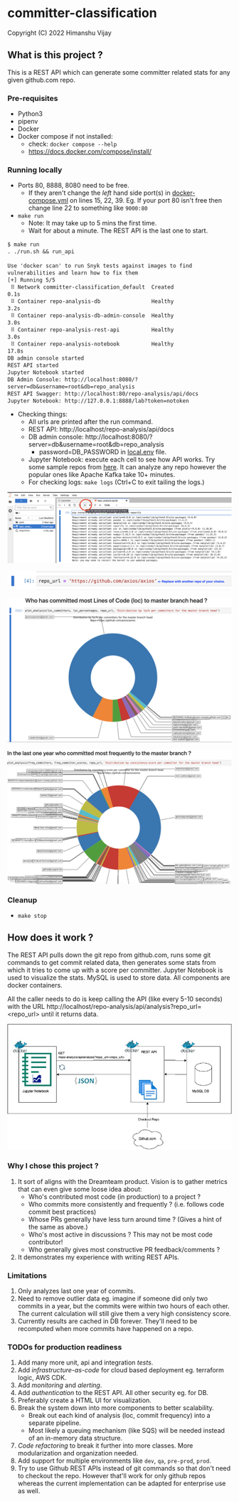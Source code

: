 # committer-classification
Copyright (C) 2022 Himanshu Vijay

## What is this project ?
This is a REST API which can generate some committer related stats 
for any given github.com repo. 

### Pre-requisites
* Python3
* pipenv
* Docker
* Docker compose if not installed: 
  * check: `docker compose --help`
  * https://docs.docker.com/compose/install/

### Running locally
* Ports 80, 8888, 8080 need to be free. 
  * If they aren't change the *left* hand side port(s) in [docker-compose.yml](docker-compose.yml) 
    on lines 15, 22, 39. Eg. If your port 80 isn't free then change 
    line 22 to something like `9000:80`
* `make run`
  * Note: It may take up to 5 mins the first time.
  * Wait for about a minute. The REST API is the last one to start.
```
$ make run
. ./run.sh && run_api

Use 'docker scan' to run Snyk tests against images to find vulnerabilities and learn how to fix them
[+] Running 5/5
 ⠿ Network committer-classification_default  Created                                                                                                                                 0.1s
 ⠿ Container repo-analysis-db                Healthy                                                                                                                                 3.2s
 ⠿ Container repo-analysis-db-admin-console  Healthy                                                                                                                                 3.0s
 ⠿ Container repo-analysis-rest-api          Healthy                                                                                                                                 3.0s
 ⠿ Container repo-analysis-notebook          Healthy                                                                                                                                17.8s
DB admin console started
REST API started
Jupyter Notebook started
DB Admin Console: http://localhost:8080/?server=db&username=root&db=repo_analysis
REST API Swagger: http://localhost:80/repo-analysis/api/docs
Jupyter Notebook: http://127.0.0.1:8888/lab?token=notoken 
```
* Checking things:
  * All urls are printed after the run command.
  * REST API: http://localhost/repo-analysis/api/docs
  * DB admin console: http://localhost:8080/?server=db&username=root&db=repo_analysis
    * password=DB_PASSWORD in [local.env](local.env) file.
  * Jupyter Notebook: execute each cell to see how API works. Try some sample repos from [here](https://github.com/search?q=stars%3A%22%3E+100%22+size%3A%3C5000&type=Repositories&ref=advsearch&l=&l=).
  It can analyze any repo however the popular ones like Apache Kafka take 10+ minutes.
  * For checking logs: `make logs` (Ctrl+C to exit tailing the logs.)
    
![nb_cell_click](docs/nb_cell_click.png)

![nb_url](docs/nb_url.png)

![nb_loc](docs/nb_loc.png)

![nb_freq](docs/nb_freq.png)

### Cleanup    
* `make stop`  

## How does it work ?
The REST API pulls down the git repo from github.com,
runs some git commands to get commit related data, then generates some 
stats from which it tries to come up with a score per committer.
Jupyter Notebook is used to visualize the stats. MySQL is used to store 
data. All components are docker containers.

All the caller needs to do is keep calling the API (like every 5-10 seconds)
with the URL http://localhost/repo-analysis/api/analysis?repo_url=<repo_url>
until it returns data.

![repo_analysis_arch.jpg](docs/repo_analysis_arch.jpg)

### Why I chose this project ?
1. It sort of aligns with the Dreamteam product. Vision is to gather metrics
that can even give some loose idea about: 
   * Who's contributed most code (in production) to a project ?
   * Who commits more consistently and frequently ? (i.e. follows code commit best practices)
   * Whose PRs generally have less turn around time ? (Gives a hint of the same as above.)
   * Who's most active in discussions ? This may not be most code contributor!
   * Who generally gives most constructive PR feedback/comments ?  
2. It demonstrates my experience with writing REST APIs.

### Limitations
1. Only analyzes last one year of commits.
2. Need to remove outlier data eg. imagine if someone did only two commits 
   in a year, but the commits were within two hours of each other. 
   The current calculation will still give them a very high consistency 
   score.
3. Currently results are cached in DB forever. They'll need to be 
   recomputed when more commits have happened on a repo.   

### TODOs for production readiness
1. Add many more unit, api and integration *tests*.
2. Add *infrastructure-as-code* for cloud based deployment eg. 
   terraform logic, AWS CDK.
3. Add *monitoring* and *alerting*.
4. Add *authentication* to the REST API. All other security eg. for DB.
5. Preferably create a HTML UI for visualization.
6. Break the system down into more components to better scalability.
    * Break out each kind of analysis (loc, commit frequency) into a 
    separate pipeline.
    * Most likely a queuing mechanism (like SQS) will be needed instead
  of an in-memory data structure.
7. *Code refactoring* to break it further into more classes. More modularization and 
   organization needed.
8. Add support for multiple environments like `dev`, `qa`, `pre-prod`, `prod`.
9. Try to use Github REST APIs instead of git commands so that don't need to 
   checkout the repo. However that'll work for only github repos whereas the
   current implementation can be adapted for enterprise use as well.